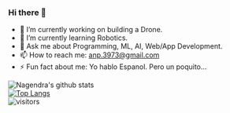 ### Hi there 👋

- 🔭 I’m currently working on building a Drone. 
- 🌱 I’m currently learning Robotics. 
- 💬 Ask me about Programming, ML, AI, Web/App Development.
- 📫 How to reach me: anp.3973@gmail.com
- ⚡ Fun fact about me: Yo hablo Espanol. Pero un poquito...

<p align="center">
  
![Nagendra's github stats](https://github-readme-stats.vercel.app/api?username=nagi1998&show_icons=true&hide_border=true&theme=dark)
<br />
[![Top Langs](https://github-readme-stats.vercel.app/api/top-langs/?username=nagi1998&layout=compact)](https://github.com/nagi1998/github-readme-stats)
<br />
![visitors](https://visitor-badge.laobi.icu/badge?page_id=nagi1998.nagi1998)
  
  </p>



